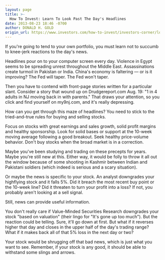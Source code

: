```yaml
---
layout: page
title: >-
  How To Invest: Learn To Look Past The Day's Headlines
date: 2013-08-23 18:46 -0700
author: DONALD H. GOLD
origin_url: https://www.investors.com/how-to-invest/investors-corner/look-past-the-headlines
---
```





If you're going to tend to your own portfolio, you must learn not to succumb to knee-jerk reactions to the day's news. 


Headlines pour on to your computer screen every day. Violence in Egypt seems to be spreading unrest throughout the Middle East. Assassinations create turmoil in Pakistan or India. China's economy is faltering — or is it improving? The Fed will taper. The Fed won't taper.


Then you have to contend with front-page stories written for a particular slant. Consider a story that wound up on Drudgereport.com Aug. 19: "1 in 4 adults in NJ moving back in with parents." That draws your attention, so you click and find yourself on my9nj.com, and it's really depressing.


How can you get through this maze of headlines? You need to stick to the tried-and-true rules for buying and selling stocks.


Focus on stocks with great earnings and sales growth, solid profit margins and healthy sponsorship. Look for solid bases or support at the 10-week moving average following a good breakout. Seek healthy price-volume behavior. Don't buy stocks when the broad market is in a correction.


Maybe you've been studying and trading on these precepts for years. Maybe you're still new at this. Either way, it would be folly to throw it all out the window because of some shooting in Kashmir between Indian and Pakistani soldiers (which indeed is serious and a scary situation).


Or maybe the news is specific to your stock. An analyst downgrades your highflying stock and it falls 5%. Did it breach the most recent buy point or the 10-week line? Did it threaten to turn your profit into a loss? If not, you probably aren't looking at a sell signal.


Still, news can provide useful information.


You don't really care if Value-Minded Securities Research downgrades your stock "based on valuation" (their lingo for "It's gone up too much"). But the reaction could be telling. Sure, it'll go down at first. But what if it reverses higher that day and closes in the upper half of the day's trading range? What if it makes back all of that 5% loss in the next day or two?


Your stock would be shrugging off that bad news, which is just what you want to see. Remember, if your stock is any good, it should be able to withstand some slings and arrows.




